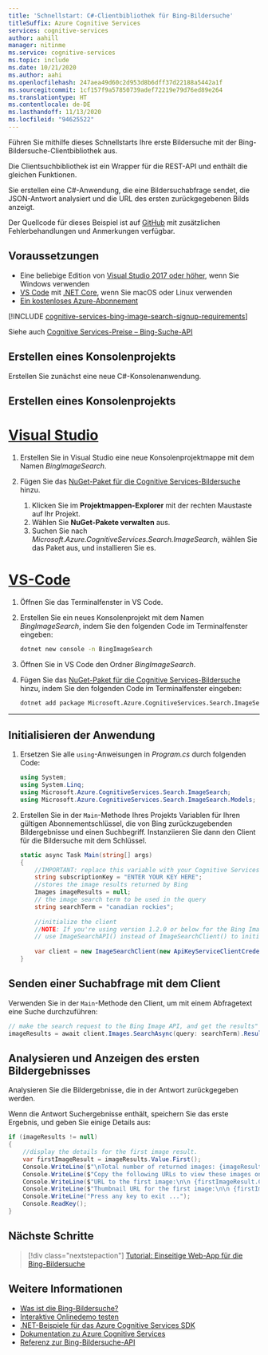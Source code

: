 ```yaml
---
title: 'Schnellstart: C#-Clientbibliothek für Bing-Bildersuche'
titleSuffix: Azure Cognitive Services
services: cognitive-services
author: aahill
manager: nitinme
ms.service: cognitive-services
ms.topic: include
ms.date: 10/21/2020
ms.author: aahi
ms.openlocfilehash: 247aea49d60c2d953d8b6dff37d22188a5442a1f
ms.sourcegitcommit: 1cf157f9a57850739adef72219e79d76ed89e264
ms.translationtype: HT
ms.contentlocale: de-DE
ms.lasthandoff: 11/13/2020
ms.locfileid: "94625522"
---
```

Führen Sie mithilfe dieses Schnellstarts Ihre erste Bildersuche mit der Bing-Bildersuche-Clientbibliothek aus. 

Die Clientsuchbibliothek ist ein Wrapper für die REST-API und enthält die gleichen Funktionen. 

Sie erstellen eine C#-Anwendung, die eine Bildersuchabfrage sendet, die JSON-Antwort analysiert und die URL des ersten zurückgegebenen Bilds anzeigt.

Der Quellcode für dieses Beispiel ist auf [GitHub](https://github.com/Azure-Samples/cognitive-services-dotnet-sdk-samples/tree/master/BingSearchv7/BingImageSearch) mit zusätzlichen Fehlerbehandlungen und Anmerkungen verfügbar.

## <a name="prerequisites"></a>Voraussetzungen

* Eine beliebige Edition von [Visual Studio 2017 oder höher](https://visualstudio.microsoft.com/vs/whatsnew/), wenn Sie Windows verwenden
* [VS Code](https://code.visualstudio.com) mit [.NET Core](https://dotnet.microsoft.com/learn/dotnet/hello-world-tutorial/install), wenn Sie macOS oder Linux verwenden
* [Ein kostenloses Azure-Abonnement](https://azure.microsoft.com/free/dotnet)

[!INCLUDE [cognitive-services-bing-image-search-signup-requirements](~/includes/cognitive-services-bing-image-search-signup-requirements.md)]

Siehe auch [Cognitive Services-Preise – Bing-Suche-API](https://azure.microsoft.com/pricing/details/cognitive-services/search-api/)

## <a name="create-a-console-project"></a>Erstellen eines Konsolenprojekts

Erstellen Sie zunächst eine neue C#-Konsolenanwendung.

## <a name="create-a-console-project"></a>Erstellen eines Konsolenprojekts

# <a name="visual-studio"></a>[Visual Studio](#tab/visualstudio)

1. Erstellen Sie in Visual Studio eine neue Konsolenprojektmappe mit dem Namen *BingImageSearch*.
    
1. Fügen Sie das [NuGet-Paket für die Cognitive Services-Bildersuche](https://www.nuget.org/packages/Microsoft.Azure.CognitiveServices.Search.ImageSearch) hinzu.
    1. Klicken Sie im **Projektmappen-Explorer** mit der rechten Maustaste auf Ihr Projekt.
    1. Wählen Sie **NuGet-Pakete verwalten** aus.
    1. Suchen Sie nach *Microsoft.Azure.CognitiveServices.Search.ImageSearch*, wählen Sie das Paket aus, und installieren Sie es.
    
# <a name="vs-code"></a>[VS-Code](#tab/vscode)

1. Öffnen Sie das Terminalfenster in VS Code.
1. Erstellen Sie ein neues Konsolenprojekt mit dem Namen *BingImageSearch*, indem Sie den folgenden Code im Terminalfenster eingeben:
    
    ```bash
    dotnet new console -n BingImageSearch
    ```
1. Öffnen Sie in VS Code den Ordner *BingImageSearch*.
1. Fügen Sie das [NuGet-Paket für die Cognitive Services-Bildersuche](https://www.nuget.org/packages/Microsoft.Azure.CognitiveServices.Search.ImageSearch) hinzu, indem Sie den folgenden Code im Terminalfenster eingeben:

    ```bash
    dotnet add package Microsoft.Azure.CognitiveServices.Search.ImageSearch
    ```

---

## <a name="initialize-the-application"></a>Initialisieren der Anwendung


1. Ersetzen Sie alle `using`-Anweisungen in *Program.cs* durch folgenden Code:

    ```csharp
    using System;
    using System.Linq;
    using Microsoft.Azure.CognitiveServices.Search.ImageSearch;
    using Microsoft.Azure.CognitiveServices.Search.ImageSearch.Models;
    ```

1. Erstellen Sie in der `Main`-Methode Ihres Projekts Variablen für Ihren gültigen Abonnementschlüssel, die von Bing zurückzugebenden Bildergebnisse und einen Suchbegriff. Instanziieren Sie dann den Client für die Bildersuche mit dem Schlüssel.

    ```csharp
    static async Task Main(string[] args)
    {
        //IMPORTANT: replace this variable with your Cognitive Services subscription key
        string subscriptionKey = "ENTER YOUR KEY HERE";
        //stores the image results returned by Bing
        Images imageResults = null;
        // the image search term to be used in the query
        string searchTerm = "canadian rockies";
        
        //initialize the client
        //NOTE: If you're using version 1.2.0 or below for the Bing Image Search client library, 
        // use ImageSearchAPI() instead of ImageSearchClient() to initialize your search client.
        
        var client = new ImageSearchClient(new ApiKeyServiceClientCredentials(subscriptionKey));
    }
    ```
    
## <a name="send-a-search-query-using-the-client"></a>Senden einer Suchabfrage mit dem Client
    
Verwenden Sie in der `Main`-Methode den Client, um mit einem Abfragetext eine Suche durchzuführen:
    
```csharp
// make the search request to the Bing Image API, and get the results"
imageResults = await client.Images.SearchAsync(query: searchTerm).Result; //search query
```

## <a name="parse-and-view-the-first-image-result"></a>Analysieren und Anzeigen des ersten Bildergebnisses

Analysieren Sie die Bildergebnisse, die in der Antwort zurückgegeben werden. 

Wenn die Antwort Suchergebnisse enthält, speichern Sie das erste Ergebnis, und geben Sie einige Details aus:

```csharp
if (imageResults != null)
{
    //display the details for the first image result.
    var firstImageResult = imageResults.Value.First();
    Console.WriteLine($"\nTotal number of returned images: {imageResults.Value.Count}\n");
    Console.WriteLine($"Copy the following URLs to view these images on your browser.\n");
    Console.WriteLine($"URL to the first image:\n\n {firstImageResult.ContentUrl}\n");
    Console.WriteLine($"Thumbnail URL for the first image:\n\n {firstImageResult.ThumbnailUrl}");
    Console.WriteLine("Press any key to exit ...");
    Console.ReadKey();
}
```

## <a name="next-steps"></a>Nächste Schritte

> [!div class="nextstepaction"]
> [Tutorial: Einseitige Web-App für die Bing-Bildersuche](../../tutorial-bing-image-search-single-page-app.md)

## <a name="see-also"></a>Weitere Informationen

* [Was ist die Bing-Bildersuche?](../../overview.md)  
* [Interaktive Onlinedemo testen](https://azure.microsoft.com/services/cognitive-services/bing-image-search-api/)  
* [.NET-Beispiele für das Azure Cognitive Services SDK](https://github.com/Azure-Samples/cognitive-services-dotnet-sdk-samples/tree/master/BingSearchv7)
* [Dokumentation zu Azure Cognitive Services](../../../index.yml)
* [Referenz zur Bing-Bildersuche-API](/rest/api/cognitiveservices-bingsearch/bing-images-api-v7-reference)